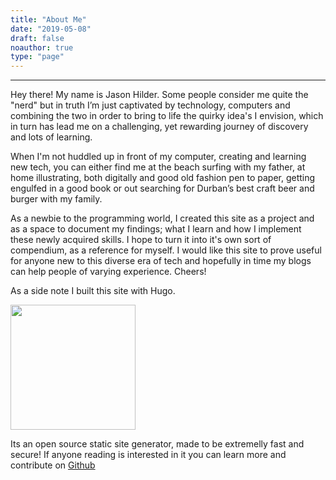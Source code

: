 ```yaml
---
title: "About Me"
date: "2019-05-08"
draft: false
noauthor: true
type: "page"
---
```

***

Hey there! My name is Jason Hilder. Some people consider me quite the "nerd" but in truth I’m just captivated by technology, computers and combining the two in order to bring to life the quirky idea's I envision,
which in turn has lead me on a challenging, yet rewarding journey of discovery and lots of learning.

When I'm not huddled up in front of my computer, creating and learning new tech, you can either find me at the beach surfing with my father, at home illustrating, both digitally and good old fashion pen to paper, getting engulfed in a good book or out searching for Durban’s best craft beer and burger with my family.

As a newbie to the programming world, I created this site as a project and as a space to document my findings; what I learn and how I implement these newly acquired skills. I hope to turn it into it's own sort of compendium, as a reference for myself. I would like this site to prove useful for anyone new to this diverse era of tech and hopefully in time my blogs can help people of varying experience. Cheers!

As a side note I built this site with Hugo.

<img src="/imgs/gopher-hero.svg" width="200" >

Its an open source static site generator, made to be extremelly fast and secure! If anyone reading is interested in it you can learn more and contribute on <a href="https://github.com/gohugoio">Github</a>